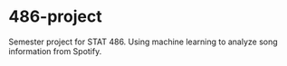 # 486-project
Semester project for STAT 486. Using machine learning to analyze song information from Spotify.
